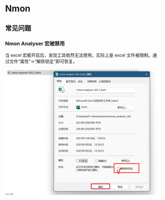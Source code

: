 # Nmon

## 常见问题

### Nmon Analyser 宏被禁用

当 excel 宏都开启后，发现工具依然无法使用，实际上是 excel 文件被限制。通过文件“属性”->“解除锁定”即可恢复。

![Nmon Analyser 宏禁用](/images/other/nmon_Q1.png)